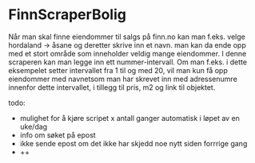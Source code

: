 # FinnScraperBolig

Når man skal finne eiendommer til salgs på finn.no kan man f.eks. velge hordaland -> åsane og deretter skrive inn et navn. man kan da ende
opp med et stort område som inneholder veldig mange eiendommer. I denne scraperen kan man legge inn ett nummer-intervall. Om man
f.eks. i dette eksempelet setter intervallet fra 1 til og med 20, vil man kun få opp eiendommer med navnetsom man har skrevet inn med
adressenumre innenfor dette intervallet, i tillegg til pris, m2 og link til objektet.

todo:

* mulighet for å kjøre scripet x antall ganger automatisk i løpet av en uke/dag
* info om søket på epost
* ikke sende epost om det ikke har skjedd noe nytt siden forrrige gang
* ++
